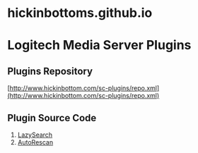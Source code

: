 # hickinbottoms.github.io

# Logitech Media Server Plugins

## Plugins Repository

[http://www.hickinbottom.com/sc-plugins/repo.xml](http://www.hickinbottom.com/sc-plugins/repo.xml)

## Plugin Source Code

1. [LazySearch](https://github.com/hickinbottoms/lazysearch)
2. [AutoRescan](https://github.com/hickinbottoms/autorescan)
